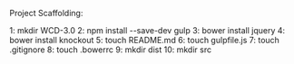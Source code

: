 Project Scaffolding:

1: mkdir WCD-3.0
2: npm install --save-dev gulp
3: bower install jquery
4: bower install knockout
5: touch README.md
6: touch gulpfile.js
7: touch .gitignore
8: touch .bowerrc
9: mkdir dist
10: mkdir src
